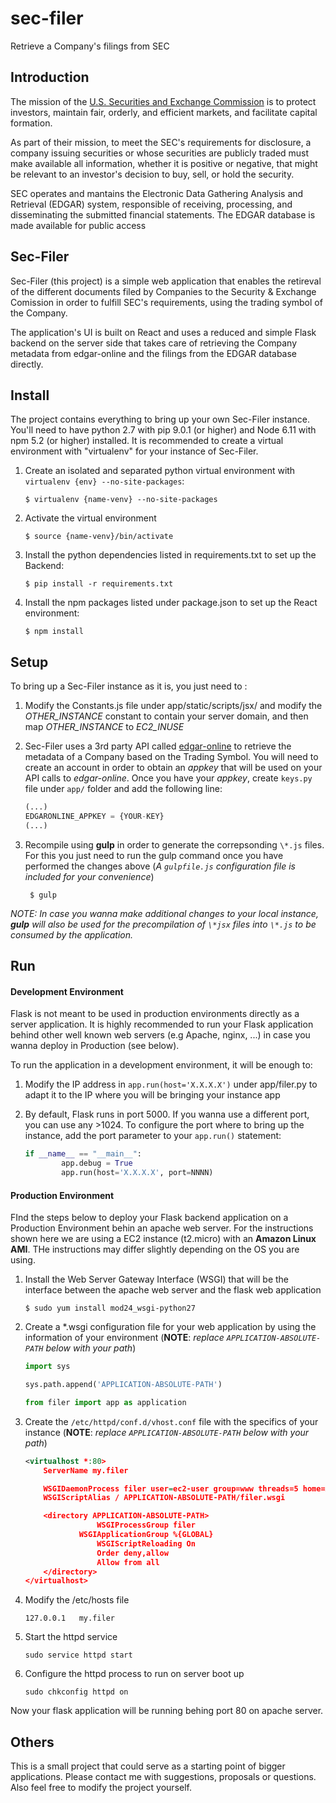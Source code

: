 # sec-filer
Retrieve a Company's filings from SEC

## Introduction

The mission of the [U.S. Securities and Exchange Commission](https://www.sec.gov/Article/whatwedo.html) is to protect investors, maintain fair, orderly, and efficient markets, and facilitate capital formation.

As part of their mission, to meet the SEC's requirements for disclosure, a company issuing securities or whose securities are publicly traded must make available all information, whether it is positive or negative, that might be relevant to an investor's decision to buy, sell, or hold the security.

SEC operates and mantains the Electronic Data Gathering Analysis and Retrieval (EDGAR) system, responsible of receiving, processing, and disseminating the submitted financial statements. The EDGAR database is made available for public access


## Sec-Filer

Sec-Filer (this project) is a simple web application that enables the retireval of the different documents filed by Companies to the Security & Exchange Comission in order to fulfill SEC's requirements, using the trading symbol of the Company.

The application's UI is built on React and uses a reduced and simple Flask backend on the server side that takes care of retrieving the Company metadata from edgar-online and the filings from the EDGAR database directly.


## Install

The project contains everything to bring up your own Sec-Filer instance. You'll need to have python 2.7 with pip 9.0.1 (or higher) and Node 6.11 with npm 5.2 (or higher) installed. It is recommended to create a virtual environment with "virtualenv" for your instance of Sec-Filer.

1. Create an isolated and separated python virtual environment with `virtualenv {env} --no-site-packages`:
		
	`$ virtualenv {name-venv} --no-site-packages`

2. Activate the virtual environment

	`$ source {name-venv}/bin/activate`

3. Install the python dependencies listed in requirements.txt to set up the Backend:

	`$ pip install -r requirements.txt`

4. Install the npm packages listed under package.json to set up the React environment:

	`$ npm install`

## Setup

To bring up a Sec-Filer instance as it is, you just need to :

1. Modify the Constants.js file under app/static/scripts/jsx/ and modify the *OTHER_INSTANCE* constant to contain your server domain, and then map *OTHER_INSTANCE* to *EC2_INUSE*

2. Sec-Filer uses a 3rd party API called [edgar-online](http://developer.edgar-online.com) to retrieve the metadata of a Company based on the Trading Symbol. You will need to create an account in order to obtain an *appkey* that will be used on your API calls to *edgar-online*. Once you have your *appkey*, create `keys.py` file under `app/` folder and add the following line:

	```python
	(...)
	EDGARONLINE_APPKEY = {YOUR-KEY}
	(...)
	```

3. Recompile using **gulp** in order to generate the correpsonding `\*.js` files. For this you just need to run the gulp command once you have performed the changes above (*A `gulpfile.js` configuration file is included for your convenience*)

		$ gulp

*NOTE: In case you wanna make additional changes to your local instance, **gulp** will also be used for the precompilation of `\*jsx` files into `\*.js` to be consumed by the application.*


## Run

#### Development Environment

Flask is not meant to be used in production environments directly as a server application. It is highly recommended to run your Flask application behind other well known web servers (e.g Apache, nginx, ...) in case you wanna deploy in Production (see below).

To run the application in a development environment, it will be enough to:

1. Modify the IP address in `app.run(host='X.X.X.X')` under app/filer.py to adapt it to the IP where you will be bringing your instance app

2. By default, Flask runs in port 5000. If you wanna use a different port, you can use any >1024. To configure the port where to bring up the instance, add the port parameter to your `app.run()` statement:

	```python
	if __name__ == "__main__":    
			app.debug = True          
			app.run(host='X.X.X.X', port=NNNN)
	```

#### Production Environment

FInd the steps below to deploy your Flask backend application on a Production Environment behin an apache web server. For the instructions shown here we are using a EC2 instance (t2.micro) with an **Amazon Linux AMI**. THe instructions may differ slightly depending on the OS you are using.

1. Install the Web Server Gateway Interface (WSGI) that will be the interface between the apache web server and the flask web application

	`$ sudo yum install mod24_wsgi-python27`

2. Create a \*.wsgi configuration file for your web application by using the information of your environment (**NOTE**: *replace `APPLICATION-ABSOLUTE-PATH` below with your path*)

	```python
	import sys

	sys.path.append('APPLICATION-ABSOLUTE-PATH')

	from filer import app as application
	```

3. Create the `/etc/httpd/conf.d/vhost.conf` file with the specifics of your instance (**NOTE**: *replace `APPLICATION-ABSOLUTE-PATH` below with your path*)

	```xml
	<virtualhost *:80>
		ServerName my.filer

		WSGIDaemonProcess filer user=ec2-user group=www threads=5 home=APPLICATION-ABSOLUTE-PATH
		WSGIScriptAlias / APPLICATION-ABSOLUTE-PATH/filer.wsgi

		<directory APPLICATION-ABSOLUTE-PATH>
					WSGIProcessGroup filer
				WSGIApplicationGroup %{GLOBAL}
					WSGIScriptReloading On
					Order deny,allow
					Allow from all
		</directory>
	</virtualhost> 
	```

4. Modify the /etc/hosts file
	
	`127.0.0.1   my.filer`
	
5. Start the httpd service
	
	`sudo service httpd start`

6. Configure the httpd process to run on server boot up
	
	`sudo chkconfig httpd on`

Now your flask application will be running behing port 80 on apache server.

## Others

This is a small project that could serve as a starting point of bigger applications. Please contact me with suggestions, proposals or questions. Also feel free to modify the project yourself. 
